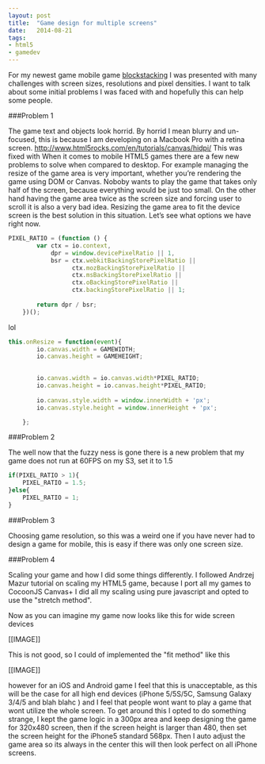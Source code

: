 ```yaml
---
layout: post
title:  "Game design for multiple screens"
date:	2014-08-21
tags:
- html5
- gamedev
---
```


For my newest game mobile game [blockstacking] I was presented with many challenges with screen sizes, resolutions and pixel densities. I want to talk about some initial problems I was faced with and hopefully this can help some people. 

###Problem 1



The game text and objects look horrid. 
By horrid I mean blurry and un-focused, this is because I am developing on a Macbook Pro with a retina screen.
http://www.html5rocks.com/en/tutorials/canvas/hidpi/
This was fixed with 
When it comes to mobile HTML5 games there are a few new problems to solve when compared to desktop. For example managing the resize of the game area is very important, whether you’re rendering the game using DOM or Canvas. Noboby wants to play the game that takes only half of the screen, because everything would be just too small. On the other hand having the game area twice as the screen size and forcing user to scroll it is also a very bad idea. Resizing the game area to fit the device screen is the best solution in this situation. Let’s see what options we have right now.

````javascript
PIXEL_RATIO = (function () {
	    var ctx = io.context,
	        dpr = window.devicePixelRatio || 1,
	        bsr = ctx.webkitBackingStorePixelRatio ||
	              ctx.mozBackingStorePixelRatio ||
	              ctx.msBackingStorePixelRatio ||
	              ctx.oBackingStorePixelRatio ||
	              ctx.backingStorePixelRatio || 1;
	
	    return dpr / bsr;
	})();
````

lol
	
````javascript
this.onResize = function(event){
		io.canvas.width = GAMEWIDTH;
		io.canvas.height = GAMEHEIGHT;
		

		io.canvas.width = io.canvas.width*PIXEL_RATIO;
		io.canvas.height = io.canvas.height*PIXEL_RATIO;
		
		io.canvas.style.width = window.innerWidth + 'px';
		io.canvas.style.height = window.innerHeight + 'px';

	};	
````

###Problem 2

The well now that the fuzzy ness is gone there is a new problem that my game does not run at 60FPS on my S3, 
set it to 1.5

````javascript
if(PIXEL_RATIO > 1){
	PIXEL_RATIO = 1.5;
}else{
	PIXEL_RATIO = 1;
}
````

###Problem 3

Choosing game resolution, so this was a weird one if you have never had to design a game for mobile, this is easy if there was only one screen size.

###Problem 4 

Scaling your game and how I did some things differently. 
I followed Andrzej Mazur tutorial on scaling my HTML5 game, because I port all my games to CocoonJS Canvas+ I did all my scaling using pure javascript and opted to use the "stretch method".

Now as you can imagine my game now looks like this for wide screen devices

[[IMAGE]]

This is not good, so I could of implemented the "fit method" like this 

[[IMAGE]]

however for an iOS and Android game I feel that this is unacceptable, as this will be the case for all high end devices (iPhone 5/5S/5C, Samsung Galaxy 3/4/5 and blah blahc ) and I feel that people wont want to play a game that wont utilize the whole screen. 
To get around this I opted to do something strange, I kept the game logic in a 300px area and keep designing the game for 320x480 screen, then if the screen height is larger than 480, then set the screen height for the iPhone5 standard 568px. Then I auto adjust the game area so its always in the center this will then look perfect on all iPhone screens. 


[blockstacking]: https://github.com/mojombo/jekyll
[jekyll]:    http://jekyllrb.com
